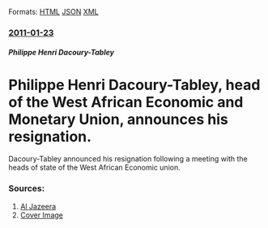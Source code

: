 
Formats: [HTML](/news/2011/01/23/philippe-henri-dacoury-tabley-head-of-the-west-african-economic-and-monetary-union-announces-his-resignation.html)  [JSON](/news/2011/01/23/philippe-henri-dacoury-tabley-head-of-the-west-african-economic-and-monetary-union-announces-his-resignation.json)  [XML](/news/2011/01/23/philippe-henri-dacoury-tabley-head-of-the-west-african-economic-and-monetary-union-announces-his-resignation.xml)  

### [2011-01-23](/news/2011/01/23/index.md)

##### Philippe Henri Dacoury-Tabley
# Philippe Henri Dacoury-Tabley, head of the West African Economic and Monetary Union, announces his resignation. 

Dacoury-Tabley announced his resignation following a meeting with the heads of state of the West African Economic union.


### Sources:

1. [Al Jazeera](http://english.aljazeera.net/news/africa/2011/01/201112305931795650.html)
1. [Cover Image](http://www.aljazeera.com/mritems/Images/2011/1/23/201112311135334734_20.jpg)
